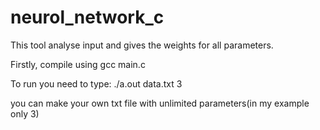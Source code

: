 # neurol_network_c
This tool analyse input and gives the weights for all parameters.

Firstly, compile using gcc main.c

To run you need to type: ./a.out data.txt 3

you can make your own txt file with unlimited parameters(in my example only 3)

